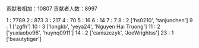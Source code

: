 贡献者相加：10807
贡献者人数：8997

1 : 7789
2 : 873
3 : 217
4 : 70
5 : 16
6 : 14
7 : 7
8 : 2
['hs0210', 'tanjunchen']
9 : 1
['zgfh']
10 : 3
['longkb', 'yeya24', 'Nguyen Hai Truong']
11 : 2
['yuxiaobo96', 'huynq0911']
14 : 2
['caniszczyk', 'JoeWrightss']
23 : 1
['beautytiger']